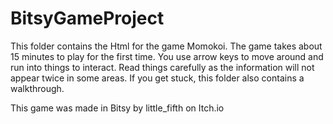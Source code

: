 # BitsyGameProject
This folder contains the Html for the game Momokoi. 
The game takes about 15 minutes to play for the first time. 
You use arrow keys to move around and run into things to interact. 
Read things carefully as the information will not appear twice in some areas. 
If you get stuck, this folder also contains a walkthrough. 

This game was made in Bitsy by little_fifth on Itch.io 
